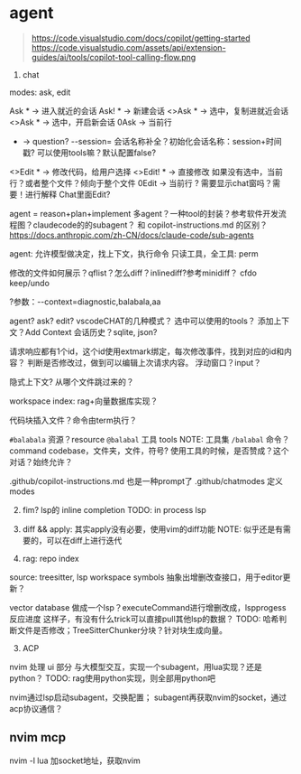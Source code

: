 # agent

> https://code.visualstudio.com/docs/copilot/getting-started
> https://code.visualstudio.com/assets/api/extension-guides/ai/tools/copilot-tool-calling-flow.png

1. chat

modes: ask, edit

Ask   * -> 进入就近的会话
Ask!  * -> 新建会话
<>Ask * -> 选中，复制进就近会话
<>Ask * -> 选中，开启新会话
0Ask -> 当前行
* -> question?
--session= 会话名称补全？初始化会话名称：session+时间戳?
可以使用tools嘛？默认配置false?

<>Edit * -> 修改代码，给用户选择
<>Edit! * -> 直接修改
如果没有选中，当前行？或者整个文件？倾向于整个文件
0Edit -> 当前行
? 需要显示chat窗吗？需要！进行解释
Chat里面Edit?

agent = reason+plan+implement
多agent？一种tool的封装？参考软件开发流程图？claudecode的的subagent？ 和 copilot-instructions.md 的区别？
https://docs.anthropic.com/zh-CN/docs/claude-code/sub-agents

agent: 允许模型做决定，找上下文，执行命令
	只读工具，全工具: perm

修改的文件如何展示？qflist？怎么diff？inlinediff?参考minidiff？
cfdo keep/undo 

?参数：--context=diagnostic,balabala,aa

agent? ask? edit? vscodeCHAT的几种模式？
选中可以使用的tools？
添加上下文？Add Context
会话历史？sqlite, json?

请求响应都有1个id，这个id使用extmark绑定，每次修改事件，找到对应的id和内容？
判断是否修改过，做到可以编辑上次请求内容。
浮动窗口？input？

隐式上下文? 从哪个文件跳过来的？

workspace index: rag+向量数据库实现？

代码块插入文件？命令由term执行？


`#balabala` 资源？resource
`@balabal` 工具 tools  NOTE: 工具集
`/balabal` 命令？command
codebase，文件夹，文件，符号?
使用工具的时候，是否赞成？这个对话？始终允许？

.github/copilot-instructions.md 也是一种prompt了
.github/chatmodes 定义modes



2. fim? lsp的 inline completion
TODO: in process lsp

3. diff && apply:
其实apply没有必要，使用vim的diff功能
NOTE: 似乎还是有需要的，可以在diff上进行迭代

2. rag: repo index

source: treesitter, lsp workspace symbols
抽象出增删改查接口，用于editor更新？

vector database
做成一个lsp？executeCommand进行增删改成，lspprogess反应进度
这样子，有没有什么trick可以直接pull其他lsp的数据？
TODO: 哈希判断文件是否修改；TreeSitterChunker分块？针对块生成向量。

3. ACP

nvim 处理 ui 部分
与大模型交互，实现一个subagent，用lua实现？还是python？
TODO: rag使用python实现，则全部用python吧





nvim通过lsp启动subagent，交换配置；
subagent再获取nvim的socket，通过acp协议通信？


## nvim mcp

nvim -l lua 加socket地址，获取nvim
